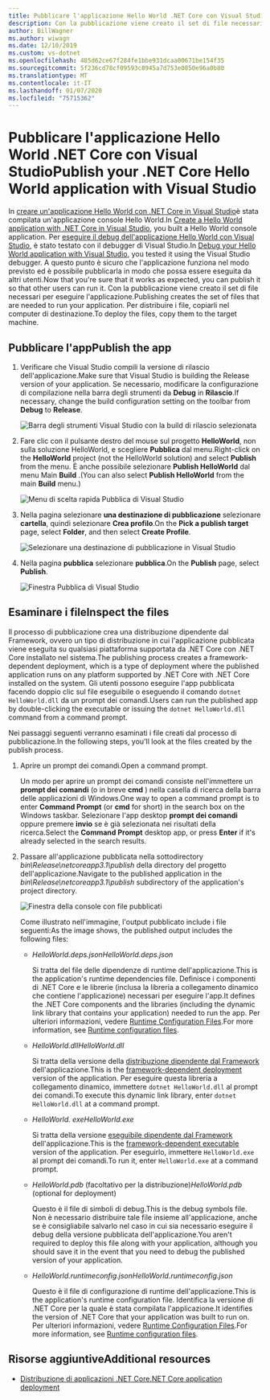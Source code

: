 ```yaml
---
title: Pubblicare l'applicazione Hello World .NET Core con Visual Studio
description: Con la pubblicazione viene creato il set di file necessari per eseguire l'applicazione .NET Core.
author: BillWagner
ms.author: wiwagn
ms.date: 12/10/2019
ms.custom: vs-dotnet
ms.openlocfilehash: 485d62ce67f284fe1bbe931dcaa00671be154f35
ms.sourcegitcommit: 5f236cd78cf09593c8945a7d753e0850e96a0b80
ms.translationtype: MT
ms.contentlocale: it-IT
ms.lasthandoff: 01/07/2020
ms.locfileid: "75715362"
---
```

# <a name="publish-your-net-core-hello-world-application-with-visual-studio"></a><span data-ttu-id="7d6c0-103">Pubblicare l'applicazione Hello World .NET Core con Visual Studio</span><span class="sxs-lookup"><span data-stu-id="7d6c0-103">Publish your .NET Core Hello World application with Visual Studio</span></span>

<span data-ttu-id="7d6c0-104">In [creare un'applicazione Hello World con .NET Core in Visual Studio](with-visual-studio.md)è stata compilata un'applicazione console Hello World.</span><span class="sxs-lookup"><span data-stu-id="7d6c0-104">In [Create a Hello World application with .NET Core in Visual Studio](with-visual-studio.md), you built a Hello World console application.</span></span> <span data-ttu-id="7d6c0-105">Per [eseguire il debug dell'applicazione Hello World con Visual Studio](debugging-with-visual-studio.md), è stato testato con il debugger di Visual Studio.</span><span class="sxs-lookup"><span data-stu-id="7d6c0-105">In [Debug your Hello World application with Visual Studio](debugging-with-visual-studio.md), you tested it using the Visual Studio debugger.</span></span> <span data-ttu-id="7d6c0-106">A questo punto è sicuro che l'applicazione funziona nel modo previsto ed è possibile pubblicarla in modo che possa essere eseguita da altri utenti.</span><span class="sxs-lookup"><span data-stu-id="7d6c0-106">Now that you're sure that it works as expected, you can publish it so that other users can run it.</span></span> <span data-ttu-id="7d6c0-107">Con la pubblicazione viene creato il set di file necessari per eseguire l'applicazione.</span><span class="sxs-lookup"><span data-stu-id="7d6c0-107">Publishing creates the set of files that are needed to run your application.</span></span> <span data-ttu-id="7d6c0-108">Per distribuire i file, copiarli nel computer di destinazione.</span><span class="sxs-lookup"><span data-stu-id="7d6c0-108">To deploy the files, copy them to the target machine.</span></span>

## <a name="publish-the-app"></a><span data-ttu-id="7d6c0-109">Pubblicare l'app</span><span class="sxs-lookup"><span data-stu-id="7d6c0-109">Publish the app</span></span>

1. <span data-ttu-id="7d6c0-110">Verificare che Visual Studio compili la versione di rilascio dell'applicazione.</span><span class="sxs-lookup"><span data-stu-id="7d6c0-110">Make sure that Visual Studio is building the Release version of your application.</span></span> <span data-ttu-id="7d6c0-111">Se necessario, modificare la configurazione di compilazione nella barra degli strumenti da **Debug** in **Rilascio**.</span><span class="sxs-lookup"><span data-stu-id="7d6c0-111">If necessary, change the build configuration setting on the toolbar from **Debug** to **Release**.</span></span>

   ![Barra degli strumenti Visual Studio con la build di rilascio selezionata](media/publishing-with-visual-studio/visual-studio-toolbar-release.png)

1. <span data-ttu-id="7d6c0-113">Fare clic con il pulsante destro del mouse sul progetto **HelloWorld**, non sulla soluzione HelloWorld, e scegliere **Pubblica** dal menu.</span><span class="sxs-lookup"><span data-stu-id="7d6c0-113">Right-click on the **HelloWorld** project (not the HelloWorld solution) and select **Publish** from the menu.</span></span> <span data-ttu-id="7d6c0-114">È anche possibile selezionare **Publish HelloWorld** dal menu Main **Build** .</span><span class="sxs-lookup"><span data-stu-id="7d6c0-114">(You can also select **Publish HelloWorld** from the main **Build** menu.)</span></span>

   ![Menu di scelta rapida Pubblica di Visual Studio](media/publishing-with-visual-studio/publish-context-menu.png)
   
1. <span data-ttu-id="7d6c0-116">Nella pagina selezionare **una destinazione di pubblicazione** selezionare **cartella**, quindi selezionare **Crea profilo**.</span><span class="sxs-lookup"><span data-stu-id="7d6c0-116">On the **Pick a publish target** page, select **Folder**, and then select **Create Profile**.</span></span>

   ![Selezionare una destinazione di pubblicazione in Visual Studio](media/publishing-with-visual-studio/pick-publish-target.png)
   
1. <span data-ttu-id="7d6c0-118">Nella pagina **pubblica** selezionare **pubblica**.</span><span class="sxs-lookup"><span data-stu-id="7d6c0-118">On the **Publish** page, select **Publish**.</span></span>

   ![Finestra Pubblica di Visual Studio](media/publishing-with-visual-studio/publish-page.png)
   
## <a name="inspect-the-files"></a><span data-ttu-id="7d6c0-120">Esaminare i file</span><span class="sxs-lookup"><span data-stu-id="7d6c0-120">Inspect the files</span></span>

<span data-ttu-id="7d6c0-121">Il processo di pubblicazione crea una distribuzione dipendente dal Framework, ovvero un tipo di distribuzione in cui l'applicazione pubblicata viene eseguita su qualsiasi piattaforma supportata da .NET Core con .NET Core installato nel sistema.</span><span class="sxs-lookup"><span data-stu-id="7d6c0-121">The publishing process creates a framework-dependent deployment, which is a type of deployment where the published application runs on any platform supported by .NET Core with .NET Core installed on the system.</span></span> <span data-ttu-id="7d6c0-122">Gli utenti possono eseguire l'app pubblicata facendo doppio clic sul file eseguibile o eseguendo il comando `dotnet HelloWorld.dll` da un prompt dei comandi.</span><span class="sxs-lookup"><span data-stu-id="7d6c0-122">Users can run the published app by double-clicking the executable or issuing the `dotnet HelloWorld.dll` command from a command prompt.</span></span>

<span data-ttu-id="7d6c0-123">Nei passaggi seguenti verranno esaminati i file creati dal processo di pubblicazione.</span><span class="sxs-lookup"><span data-stu-id="7d6c0-123">In the following steps, you'll look at the files created by the publish process.</span></span>

1. <span data-ttu-id="7d6c0-124">Aprire un prompt dei comandi.</span><span class="sxs-lookup"><span data-stu-id="7d6c0-124">Open a command prompt.</span></span>

   <span data-ttu-id="7d6c0-125">Un modo per aprire un prompt dei comandi consiste nell'immettere un **prompt dei comandi** (o in breve **cmd** ) nella casella di ricerca della barra delle applicazioni di Windows.</span><span class="sxs-lookup"><span data-stu-id="7d6c0-125">One way to open a command prompt is to enter **Command Prompt** (or **cmd** for short) in the search box on the Windows taskbar.</span></span> <span data-ttu-id="7d6c0-126">Selezionare l'app desktop **prompt dei comandi** oppure premere **invio** se è già selezionata nei risultati della ricerca.</span><span class="sxs-lookup"><span data-stu-id="7d6c0-126">Select the **Command Prompt** desktop app, or press **Enter** if it's already selected in the search results.</span></span>

1. <span data-ttu-id="7d6c0-127">Passare all'applicazione pubblicata nella sottodirectory *bin\Release\netcoreapp3.1\publish* della directory del progetto dell'applicazione.</span><span class="sxs-lookup"><span data-stu-id="7d6c0-127">Navigate to the published application in the *bin\Release\netcoreapp3.1\publish* subdirectory of the application's project directory.</span></span>

   ![Finestra della console con file pubblicati](media/publishing-with-visual-studio/published-files-output.png)

   <span data-ttu-id="7d6c0-129">Come illustrato nell'immagine, l'output pubblicato include i file seguenti:</span><span class="sxs-lookup"><span data-stu-id="7d6c0-129">As the image shows, the published output includes the following files:</span></span>

      * <span data-ttu-id="7d6c0-130">*HelloWorld.deps.json*</span><span class="sxs-lookup"><span data-stu-id="7d6c0-130">*HelloWorld.deps.json*</span></span>

         <span data-ttu-id="7d6c0-131">Si tratta del file delle dipendenze di runtime dell'applicazione.</span><span class="sxs-lookup"><span data-stu-id="7d6c0-131">This is the application's runtime dependencies file.</span></span> <span data-ttu-id="7d6c0-132">Definisce i componenti di .NET Core e le librerie (inclusa la libreria a collegamento dinamico che contiene l'applicazione) necessari per eseguire l'app.</span><span class="sxs-lookup"><span data-stu-id="7d6c0-132">It defines the .NET Core components and the libraries (including the dynamic link library that contains your application) needed to run the app.</span></span> <span data-ttu-id="7d6c0-133">Per ulteriori informazioni, vedere [Runtime Configuration Files](https://github.com/dotnet/cli/blob/85ca206d84633d658d7363894c4ea9d59e515c1a/Documentation/specs/runtime-configuration-file.md).</span><span class="sxs-lookup"><span data-stu-id="7d6c0-133">For more information, see [Runtime configuration files](https://github.com/dotnet/cli/blob/85ca206d84633d658d7363894c4ea9d59e515c1a/Documentation/specs/runtime-configuration-file.md).</span></span>

      * <span data-ttu-id="7d6c0-134">*HelloWorld.dll*</span><span class="sxs-lookup"><span data-stu-id="7d6c0-134">*HelloWorld.dll*</span></span>

         <span data-ttu-id="7d6c0-135">Si tratta della versione della [distribuzione dipendente dal Framework](../deploying/deploy-with-cli.md#framework-dependent-deployment) dell'applicazione.</span><span class="sxs-lookup"><span data-stu-id="7d6c0-135">This is the [framework-dependent deployment](../deploying/deploy-with-cli.md#framework-dependent-deployment) version of the application.</span></span> <span data-ttu-id="7d6c0-136">Per eseguire questa libreria a collegamento dinamico, immettere `dotnet HelloWorld.dll` al prompt dei comandi.</span><span class="sxs-lookup"><span data-stu-id="7d6c0-136">To execute this dynamic link library, enter `dotnet HelloWorld.dll` at a command prompt.</span></span>

      * <span data-ttu-id="7d6c0-137">*HelloWorld. exe*</span><span class="sxs-lookup"><span data-stu-id="7d6c0-137">*HelloWorld.exe*</span></span>
      
         <span data-ttu-id="7d6c0-138">Si tratta della versione [eseguibile dipendente dal Framework](../deploying/deploy-with-cli.md#framework-dependent-executable) dell'applicazione.</span><span class="sxs-lookup"><span data-stu-id="7d6c0-138">This is the [framework-dependent executable](../deploying/deploy-with-cli.md#framework-dependent-executable) version of the application.</span></span> <span data-ttu-id="7d6c0-139">Per eseguirlo, immettere `HelloWorld.exe` al prompt dei comandi.</span><span class="sxs-lookup"><span data-stu-id="7d6c0-139">To run it, enter `HelloWorld.exe` at a command prompt.</span></span>

      * <span data-ttu-id="7d6c0-140">*HelloWorld.pdb* (facoltativo per la distribuzione)</span><span class="sxs-lookup"><span data-stu-id="7d6c0-140">*HelloWorld.pdb* (optional for deployment)</span></span>

         <span data-ttu-id="7d6c0-141">Questo è il file di simboli di debug.</span><span class="sxs-lookup"><span data-stu-id="7d6c0-141">This is the debug symbols file.</span></span> <span data-ttu-id="7d6c0-142">Non è necessario distribuire tale file insieme all'applicazione, anche se è consigliabile salvarlo nel caso in cui sia necessario eseguire il debug della versione pubblicata dell'applicazione.</span><span class="sxs-lookup"><span data-stu-id="7d6c0-142">You aren't required to deploy this file along with your application, although you should save it in the event that you need to debug the published version of your application.</span></span>

      * <span data-ttu-id="7d6c0-143">*HelloWorld.runtimeconfig.json*</span><span class="sxs-lookup"><span data-stu-id="7d6c0-143">*HelloWorld.runtimeconfig.json*</span></span>

         <span data-ttu-id="7d6c0-144">Questo è il file di configurazione di runtime dell'applicazione.</span><span class="sxs-lookup"><span data-stu-id="7d6c0-144">This is the application's runtime configuration file.</span></span> <span data-ttu-id="7d6c0-145">Identifica la versione di .NET Core per la quale è stata compilata l'applicazione.</span><span class="sxs-lookup"><span data-stu-id="7d6c0-145">It identifies the version of .NET Core that your application was built to run on.</span></span> <span data-ttu-id="7d6c0-146">Per ulteriori informazioni, vedere [Runtime Configuration Files](https://github.com/dotnet/cli/blob/85ca206d84633d658d7363894c4ea9d59e515c1a/Documentation/specs/runtime-configuration-file.md).</span><span class="sxs-lookup"><span data-stu-id="7d6c0-146">For more information, see [Runtime configuration files](https://github.com/dotnet/cli/blob/85ca206d84633d658d7363894c4ea9d59e515c1a/Documentation/specs/runtime-configuration-file.md).</span></span>

## <a name="additional-resources"></a><span data-ttu-id="7d6c0-147">Risorse aggiuntive</span><span class="sxs-lookup"><span data-stu-id="7d6c0-147">Additional resources</span></span>

- [<span data-ttu-id="7d6c0-148">Distribuzione di applicazioni .NET Core</span><span class="sxs-lookup"><span data-stu-id="7d6c0-148">.NET Core application deployment</span></span>](../deploying/index.md)
